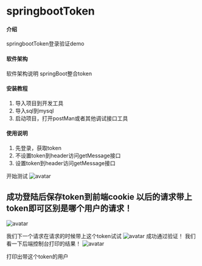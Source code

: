 # springbootToken

#### 介绍
springbootToken登录验证demo

#### 软件架构
软件架构说明
springBoot整合token


#### 安装教程

1. 导入项目到开发工具
2. 导入sql到mysql
3. 启动项目，打开postMan或者其他调试接口工具

#### 使用说明

1. 先登录，获取token
2. 不设置token到header访问getMessage接口
3. 设置token到header访问getMessage接口


开始测试
![avatar](https://img2018.cnblogs.com/blog/1488478/201905/1488478-20190527175251961-555871155.png)
## 成功登陆后保存token到前端cookie 以后的请求带上token即可区别是哪个用户的请求！

![avatar](https://img2018.cnblogs.com/blog/1488478/201905/1488478-20190527180201244-347120532.png)

我们下一个请求在请求的时候带上这个token试试
![avatar](https://img2018.cnblogs.com/blog/1488478/201905/1488478-20190527175933264-430036308.png)
成功通过验证！ 我们看一下后端控制台打印的结果！
![avatar](https://img2018.cnblogs.com/blog/1488478/201905/1488478-20190527180010396-949687945.png)

打印出带这个token的用户
